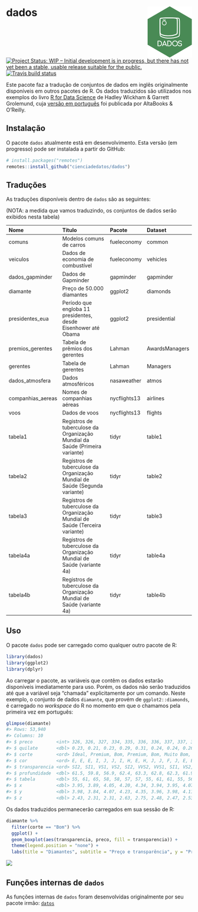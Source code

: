 
<!-- README.md is generated from README.Rmd. Please edit that file -->

# dados <img src="man/figures/dados-hex.png" align="right" width = "120px"/>

<!-- badges: start -->

[![Project Status: WIP – Initial development is in progress, but there
has not yet been a stable, usable release suitable for the
public.](https://www.repostatus.org/badges/latest/wip.svg)](https://www.repostatus.org/#wip)
[![Travis build
status](https://travis-ci.com/cienciadedatos/dados.svg?branch=master)](https://travis-ci.com/cienciadedatos/dados)
<!-- badges: end -->

Este pacote faz a tradução de conjuntos de dados em inglês originalmente
disponíveis em outros pacotes de R. Os dados traduzidos são utilizados
nos exemplos do livro [R for Data Science](https://r4ds.had.co.nz/) de
Hadley Wickham & Garrett Grolemund, cuja [versão em
português](https://www.altabooks.com.br/produto/r-para-data-science-importe-arrume-transforme-visualize-e-modele-dados/)
foi publicada por AltaBooks & O’Reilly.

## Instalação

O pacote `dados` atualmente está em desenvolvimento. Esta versão (em
progresso) pode ser instalada a partir do GitHub:

``` r
# install.packages("remotes")
remotes::install_github("cienciadedatos/dados")
```

## Traduções

As traduções disponíveis dentro de `dados` são as seguintes:

(NOTA: a medida que vamos traduzindo, os conjuntos de dados serão
exibidos nesta tabela)

| Nome               | Título                                                                       | Pacote       | Dataset        |
| :----------------- | :--------------------------------------------------------------------------- | :----------- | :------------- |
| comuns             | Modelos comuns de carros                                                     | fueleconomy  | common         |
| veiculos           | Dados de economia de combustível                                             | fueleconomy  | vehicles       |
| dados\_gapminder   | Dados de Gapminder                                                           | gapminder    | gapminder      |
| diamante           | Preço de 50.000 diamantes                                                    | ggplot2      | diamonds       |
| presidentes\_eua   | Período que engloba 11 presidentes, desde Eisenhower até Obama               | ggplot2      | presidential   |
| premios\_gerentes  | Tabela de prêmios dos gerentes                                               | Lahman       | AwardsManagers |
| gerentes           | Tabela de gerentes                                                           | Lahman       | Managers       |
| dados\_atmosfera   | Dados atmosféricos                                                           | nasaweather  | atmos          |
| companhias\_aereas | Nomes de companhias aéreas                                                   | nycflights13 | airlines       |
| voos               | Dados de voos                                                                | nycflights13 | flights        |
| tabela1            | Registros de tuberculose da Organização Mundial da Saúde (Primeira variante) | tidyr        | table1         |
| tabela2            | Registros de tuberculose da Organização Mundial de Saúde (Segunda variante)  | tidyr        | table2         |
| tabela3            | Registros de tuberculose da Organização Mundial de Saúde (Terceira variante) | tidyr        | table3         |
| tabela4a           | Registros de tuberculose da Organização Mundial de Saúde (variante 4a)       | tidyr        | table4a        |
| tabela4b           | Registros de tuberculose da Organização Mundial de Saúde (variante 4a)       | tidyr        | table4b        |

## Uso

O pacote `dados` pode ser carregado como qualquer outro pacote de R:

``` r
library(dados)
library(ggplot2)
library(dplyr)
```

Ao carregar o pacote, as variáveis que contêm os dados estarão
disponíveis imediatamente para uso. Porém, os dados não serão
traduzidos até que a variável seja “chamada” explicitamente por um
comando. Neste exemplo, o conjunto de dados `diamante`, que provém de
`ggplot2::diamonds`, é carregado no *workspace* do R no momento em que o
chamamos pela primeira vez em português:

``` r
glimpse(diamante)
#> Rows: 53,940
#> Columns: 10
#> $ preco         <int> 326, 326, 327, 334, 335, 336, 336, 337, 337, 338, 339, …
#> $ quilate       <dbl> 0.23, 0.21, 0.23, 0.29, 0.31, 0.24, 0.24, 0.26, 0.22, 0…
#> $ corte         <ord> Ideal, Premium, Bom, Premium, Bom, Muito Bom, Muito Bom…
#> $ cor           <ord> E, E, E, I, J, J, I, H, E, H, J, J, F, J, E, E, I, J, J…
#> $ transparencia <ord> SI2, SI1, VS1, VS2, SI2, VVS2, VVS1, SI1, VS2, VS1, SI1…
#> $ profundidade  <dbl> 61.5, 59.8, 56.9, 62.4, 63.3, 62.8, 62.3, 61.9, 65.1, 5…
#> $ tabela        <dbl> 55, 61, 65, 58, 58, 57, 57, 55, 61, 61, 55, 56, 61, 54,…
#> $ x             <dbl> 3.95, 3.89, 4.05, 4.20, 4.34, 3.94, 3.95, 4.07, 3.87, 4…
#> $ y             <dbl> 3.98, 3.84, 4.07, 4.23, 4.35, 3.96, 3.98, 4.11, 3.78, 4…
#> $ z             <dbl> 2.43, 2.31, 2.31, 2.63, 2.75, 2.48, 2.47, 2.53, 2.49, 2…
```

Os dados traduzidos permanecerão carregados em sua sessão de R:

``` r
diamante %>%
  filter(corte == "Bom") %>%
  ggplot() +
  geom_boxplot(aes(transparencia, preco, fill = transparencia)) +
  theme(legend.position = "none") +
  labs(title = "Diamantes", subtitle = "Preço e transparência", y = "Preço", x = "Transparência")
```

<img src="man/figures/diamantes.png">

## Funções internas de `dados`

As funções internas de `dados` foram desenvolvidas originalmente por seu
pacote irmão: [`datos`](https://cienciadedatos.github.io/datos/)
